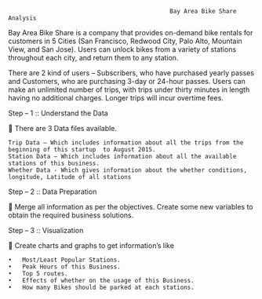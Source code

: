                                                   Bay Area Bike Share Analysis

Bay Area Bike Share is a company that provides on-demand bike rentals for customers in 5 Cities (San Francisco, Redwood City, Palo Alto, Mountain View, and San Jose). Users can unlock bikes from a variety of stations throughout each city, and return them to any station. 

There are 2 kind of users – Subscribers, who have purchased yearly passes and Customers, who are purchasing 3-day or 24-hour passes. Users can make an unlimited number of trips, with trips under thirty minutes in length having no additional charges. Longer trips will incur overtime fees.

Step – 1 :: Understand the Data

	There are 3 Data files available. 

    Trip Data – Which includes information about all the trips from the beginning of this startup  to August 2015.
    Station Data – Which includes information about all the available stations of this business.
    Whether Data - Which gives information about the whether conditions, longitude, Latitude of all stations

Step – 2 :: Data Preparation

	 Merge all information as per the objectives. Create some new variables to obtain the required business solutions.

Step – 3 :: Visualization

	Create charts and graphs to get information’s like 

    •	Most/Least Popular Stations.
    •	Peak Hours of this Business.
    •	Top 5 routes.
    •	Effects of whether on the usage of this Business.
    •	How many Bikes should be parked at each stations.



